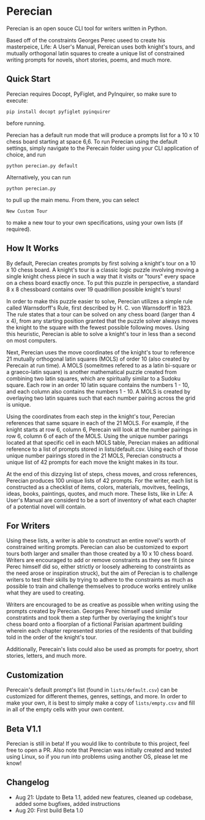 # Perecian
Perecian is an open souce CLI tool for writers written in Python.
                    
Based off of the constraints Georges Perec useed to create his masterpeice, Life: A User's Manual, Pereican uses both knight's tours, and mutually  orthogonal latin squares to create a unique list of constrained writing prompts for novels, short stories, poems, and much more.

## Quick Start
Perecian requires Docopt, PyFiglet, and PyInquirer, so make sure to execute:

```
pip install docopt pyfiglet pyinquirer
```

before running.

Perecian has a default run mode that will produce a prompts list for a 10 x 10 chess board starting at space 6,6. 
To run Perecian using the default settings, simply navigate to the Perecain folder using your CLI application of choice, and run 

```
python perecian.py default
```

Alternatively, you can run

```
python perecian.py
```
to pull up the main menu. From there, you can select

```
New Custom Tour
```
to make a new tour to your own specifications, using your own lists (if required).

## How It Works

By default, Perecian creates prompts by first solving a knight's tour on  a 10 x 10 chess board. A knight's tour is a classic logic puzzle involving moving a single knight chess piece in such a way that it visits or "tours" every space on a chess board exactly once. To put this puzzle in perspective, 
a standard 8 x 8 chessboard contains over 19 quadrillion possible knight's tours!

In order to make this puzzle easier to solve, Perecian utilizes a simple rule called Warnsdorff's Rule, first described by H. C. von Warnsdorff in 1823. The rule states that a tour can be solved on any chess board (larger than 4 x 4), from any starting position granted that the puzzle solver always moves the knight to the square with the fewest possible following moves. Using this heuristic, Perecian is able to solve a knight's tour in less than a second on most computers.
    
Next, Perecian uses the move coordinates of the knight's tour to reference 21 mutually orthogonal latin squares (MOLS) of order 10 (also created by  Perecain at run time). A MOLS (someitmes refered to as a latin bi-square or a graeco-latin square) is another mathematical puzzle created from combining two latin squares, which are spiritually similar to a Sudoku square. Each row in  an order 10 latin square contains the numbers 1 - 10, and each column also contains the numbers 1 - 10. A MOLS is created by overlaying two latin squares such that each number pairing across the grid is unique.

Using the coordinates from each step in the knight's tour, Perecian references that same square in each of the 21 MOLS. For example, if the knight starts at row 6, column 6, Perecain will look at the number pairings in row 6, column 6 of each of the MOLS. Using the unique number parings located at that specific cell in each MOLS table, Perecian makes an aditional reference to a list of prompts stored in lists/default.csv. Using each of those unique number pairings stored in the 21 MOLS, Perecian constructs a unique list of 42 prompts for each move the knight makes in its tour.

At the end of this dizzying list of steps, chess moves, and cross references, Perecian produces 100 unique lists of 42 prompts. For the writer, each list is constructed as a checklist of items, colors, materials, movitves, feelings, ideas, books, paintings, quotes, and much more. These lists, like in Life: A User's Manual are considerd to be a sort of inventory of what each chapter of a potential novel will contain. 
                    
## For Writers

Using these lists, a writer is able to construct an entire novel's worth of constrained writing prompts. Perecian can also be customized to export tours both larger and smaller than those created by a 10 x 10 chess board. Writers are encouraged to add or remove constraints as they see fit (since Perec himself did so, either strictly or loosely adhereing to constraints as the need arose or inspiration struck), but the aim of Perecian is to challenge writers to test their skills by trying to adhere to the constraints as much as possible to train and challenge themselves to produce works entirely unlike what they are used to creating.


Writers are encouraged to be as creative as possible when writing using the prompts created by Perecian. Georges Perec himself used similar constratints and took them a step further by overlaying the knight's tour chess board onto a floorplan of a fictional Parisian apartment building wherein each chapter represented stories of the residents of that building told in the order of the knight's tour.
                    
Additionally, Perecain's lists could also be used as prompts for poetry, short stories, letters, and much more. 

## Customization

Perecain's default prompt's list (found in ```lists/default.csv```) can be customized for different themes, genres, settings, and more. In order to make your own, it is best to simply make a copy of ```lists/empty.csv``` and fill in all of the empty cells with your own content.

## Beta V1.1
Perecian is still in beta! If you would like to contribute to this project, feel free to open a PR.
Also note that Perecian was initially created and tested using Linux, so if you run into problems using another OS, please let me know!

## Changelog
+ Aug 21: Update to Beta 1.1, added new features, cleaned up codebase, added some bugfixes, added instructions
+ Aug 20: First build Beta 1.0
